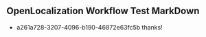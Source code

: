 ## OpenLocalization Workflow Test MarkDown
* a261a728-3207-4096-b190-46872e63fc5b 
thanks!<!--HONumber=Mar16_HO2-->

